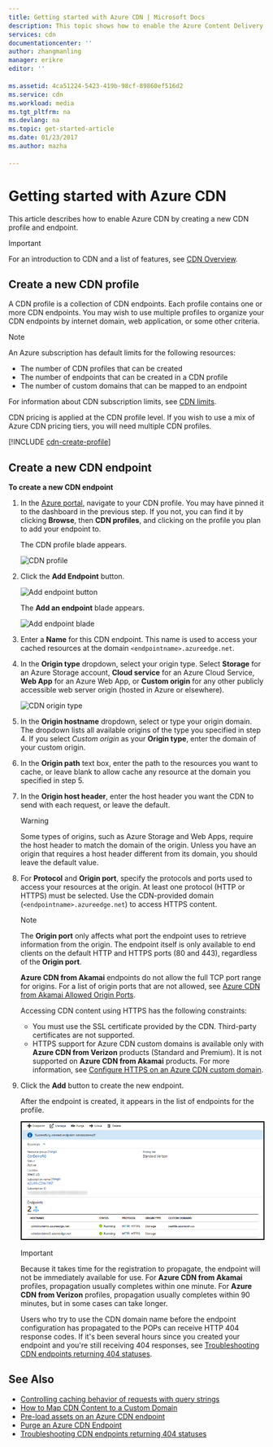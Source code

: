 ```yaml
---
title: Getting started with Azure CDN | Microsoft Docs
description: This topic shows how to enable the Azure Content Delivery Network (CDN). The tutorial walks through the creation of a new CDN profile and endpoint.
services: cdn
documentationcenter: ''
author: zhangmanling
manager: erikre
editor: ''

ms.assetid: 4ca51224-5423-419b-98cf-89860ef516d2
ms.service: cdn
ms.workload: media
ms.tgt_pltfrm: na
ms.devlang: na
ms.topic: get-started-article
ms.date: 01/23/2017
ms.author: mazha

---
```

# Getting started with Azure CDN
This article describes how to enable Azure CDN by creating a new CDN profile and endpoint.

> [!IMPORTANT]
> For an introduction to CDN and a list of features, see [CDN Overview](cdn-overview.md).
> 
> 

## Create a new CDN profile
A CDN profile is a collection of CDN endpoints.  Each profile contains one or more CDN endpoints.  You may wish to use multiple profiles to organize your CDN endpoints by internet domain, web application, or some other criteria.

> [!NOTE]
> An Azure subscription has default limits for the following resources:
> - The number of CDN profiles that can be created
> - The number of endpoints that can be created in a CDN profile 
> - The number of custom domains that can be mapped to an endpoint
>
> For information about CDN subscription limits, see [CDN limits](https://docs.microsoft.com/azure/azure-subscription-service-limits#cdn-limits).
>
> CDN pricing is applied at the CDN profile level. If you wish to use a mix of Azure CDN pricing tiers, you will need multiple CDN profiles.
> 
> 

[!INCLUDE [cdn-create-profile](../../includes/cdn-create-profile.md)]

## Create a new CDN endpoint
**To create a new CDN endpoint**

1. In the [Azure portal](https://portal.azure.com), navigate to your CDN profile.  You may have pinned it to the dashboard in the previous step.  If you not, you can find it by clicking **Browse**, then **CDN profiles**, and clicking on the profile you plan to add your endpoint to.
   
    The CDN profile blade appears.
   
    ![CDN profile][cdn-profile-settings]
2. Click the **Add Endpoint** button.
   
    ![Add endpoint button][cdn-new-endpoint-button]
   
    The **Add an endpoint** blade appears.
   
    ![Add endpoint blade][cdn-add-endpoint]
3. Enter a **Name** for this CDN endpoint.  This name is used to access your cached resources at the domain `<endpointname>.azureedge.net`.
4. In the **Origin type** dropdown, select your origin type.  Select **Storage** for an Azure Storage account, **Cloud service** for an Azure Cloud Service, **Web App** for an Azure Web App, or **Custom origin** for any other publicly accessible web server origin (hosted in Azure or elsewhere).
   
    ![CDN origin type](./media/cdn-create-new-endpoint/cdn-origin-type.png)
5. In the **Origin hostname** dropdown, select or type your origin domain.  The dropdown lists all available origins of the type you specified in step 4.  If you select *Custom origin* as your **Origin type**, enter the domain of your custom origin.
6. In the **Origin path** text box, enter the path to the resources you want to cache, or leave blank to allow cache any resource at the domain you specified in step 5.
7. In the **Origin host header**, enter the host header you want the CDN to send with each request, or leave the default.
   
   > [!WARNING]
   > Some types of origins, such as Azure Storage and Web Apps, require the host header to match the domain of the origin. Unless you have an origin that requires a host header different from its domain, you should leave the default value.
   > 
   > 
8. For **Protocol** and **Origin port**, specify the protocols and ports used to access your resources at the origin. At least one protocol (HTTP or HTTPS) must be selected. Use the CDN-provided domain (`<endpointname>.azureedge.net`) to access HTTPS content. 
   
   > [!NOTE]
   > The **Origin port** only affects what port the endpoint uses to retrieve information from the origin.  The endpoint itself is only available to end clients on the default HTTP and HTTPS ports (80 and 443), regardless of the **Origin port**.  
   > 
   > **Azure CDN from Akamai** endpoints do not allow the full TCP port range for origins.  For a list of origin ports that are not allowed, see [Azure CDN from Akamai Allowed Origin Ports](https://msdn.microsoft.com/library/mt757337.aspx).  
   > 
   > Accessing CDN content using HTTPS has the following constraints:
   > 
   > * You must use the SSL certificate provided by the CDN. Third-party certificates are not supported.
   > * HTTPS support for Azure CDN custom domains is available only with **Azure CDN from Verizon** products (Standard and Premium). It is not supported on **Azure CDN from Akamai** products. For more information, see [Configure HTTPS on an Azure CDN custom domain](cdn-custom-ssl.md).
  
9. Click the **Add** button to create the new endpoint.
   
   After the endpoint is created, it appears in the list of endpoints for the profile.
    
   ![CDN endpoint][cdn-endpoint-success]
    
   > [!IMPORTANT]
   > Because it takes time for the registration to propagate, the endpoint will not be immediately available for use.  For <b>Azure CDN from Akamai</b> profiles, propagation usually completes within one minute. For <b>Azure CDN from Verizon</b> profiles, propagation usually completes within 90 minutes, but in some cases can take longer.
    > 
    > Users who try to use the CDN domain name before the endpoint configuration has propagated to the POPs can receive HTTP 404 response codes.  If it's been several hours since you created your endpoint and you're still receiving 404 responses, see [Troubleshooting CDN endpoints returning 404 statuses](cdn-troubleshoot-endpoint.md).
    > 
    > 

## See Also
* [Controlling caching behavior of requests with query strings](cdn-query-string.md)
* [How to Map CDN Content to a Custom Domain](cdn-map-content-to-custom-domain.md)
* [Pre-load assets on an Azure CDN endpoint](cdn-preload-endpoint.md)
* [Purge an Azure CDN Endpoint](cdn-purge-endpoint.md)
* [Troubleshooting CDN endpoints returning 404 statuses](cdn-troubleshoot-endpoint.md)

[cdn-profile-settings]: ./media/cdn-create-new-endpoint/cdn-profile-settings.png
[cdn-new-endpoint-button]: ./media/cdn-create-new-endpoint/cdn-new-endpoint-button.png
[cdn-add-endpoint]: ./media/cdn-create-new-endpoint/cdn-add-endpoint.png
[cdn-endpoint-success]: ./media/cdn-create-new-endpoint/cdn-endpoint-success.png
